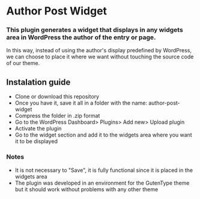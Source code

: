 # Author Post Widget

### This plugin generates a widget that displays in any widgets area in WordPress the author of the entry or page.

In this way, instead of using the author's display predefined by WordPress, we can choose to place it where we want without touching the source code of our theme.


## Instalation guide

- Clone or download this repository
- Once you have it, save it all in a folder with the name: author-post-widget
- Compress the folder in .zip format
- Go to the WordPress Dashboard> Plugins> Add new> Upload plugin
- Activate the plugin
- Go to the widget section and add it to the widgets area where you want it to be displayed


### Notes

- It is not necessary to "Save", it is fully functional since it is placed in the widgets area
- The plugin was developed in an environment for the GutenType theme but it should work without problems with any other theme
